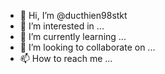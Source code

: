 - 👋 Hi, I’m @ducthien98stkt
- 👀 I’m interested in ...
- 🌱 I’m currently learning ...
- 💞️ I’m looking to collaborate on ...
- 📫 How to reach me ...

<!---
ducthien98stkt/ducthien98stkt is a ✨ special ✨ repository because its `README.md` (this file) appears on your GitHub profile.
You can click the Preview link to take a look at your changes.
--->
